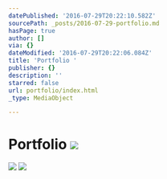 ```yaml
---
datePublished: '2016-07-29T20:22:10.582Z'
sourcePath: _posts/2016-07-29-portfolio.md
hasPage: true
author: []
via: {}
dateModified: '2016-07-29T20:22:06.084Z'
title: 'Portfolio '
publisher: {}
description: ''
starred: false
url: portfolio/index.html
_type: MediaObject

---
```

# Portfolio ![](https://the-grid-user-content.s3-us-west-2.amazonaws.com/26744e21-7869-4deb-937d-a3c6abc02446.jpg)
![](https://the-grid-user-content.s3-us-west-2.amazonaws.com/b7cdaeb5-77ed-49af-832d-fe7a601f95d5.jpg)
![](https://the-grid-user-content.s3-us-west-2.amazonaws.com/5135eecc-6dbe-408f-b5dc-908f16b06cb2.jpg)